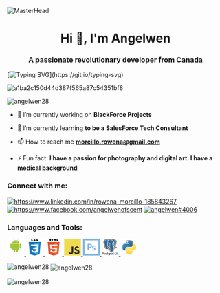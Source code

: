 ![MasterHead](https://1.bp.blogspot.com/-7A4WynwLsMw/XbBpCXG8fHI/AAAAAAAAMt4/uOa1bpLskYgrwGbllhSu2SDj_Mig8SXJQCLcBGAsYHQ/s1600/2000_600px.gif)



<h1 align="center">Hi 👋, I'm Angelwen</h1>
<h3 align="center">A passionate revolutionary developer from Canada</h3>

[![Typing SVG](https://readme-typing-svg.demolab.com/?lines=❤️❤️❤️❤️❤️❤️Welcome!;❤️❤️❤️❤️Thanks+for+the+visit.)](https://git.io/typing-svg)


![a1ba2c150d44d387f565a87c54351bf8](https://github.com/Angelwen28/Angelwen28/assets/144964091/68970197-3e3f-448c-8086-8b5d5a12ea37)


<p align="left"> <img src="https://komarev.com/ghpvc/?username=angelwen28&label=Profile%20views&color=0e75b6&style=flat" alt="angelwen28" /> </p>

- 🔭 I’m currently working on **BlackForce Projects**

- 🌱 I’m currently learning **to be a SalesForce Tech Consultant**

- 📫 How to reach me **morcillo.rowena@gmail.com**

- ⚡ Fun fact: **I have a passion for photography and digital art. I have a medical background**

<h3 align="left">Connect with me:</h3>
<p align="left">
<a href="https://linkedin.com/in/https://www.linkedin.com/in/rowena-morcillo-185843267" target="blank"><img align="center" src="https://raw.githubusercontent.com/rahuldkjain/github-profile-readme-generator/master/src/images/icons/Social/linked-in-alt.svg" alt="https://www.linkedin.com/in/rowena-morcillo-185843267" height="30" width="40" /></a>
<a href="https://fb.com/https://www.facebook.com/angelwenofscent" target="blank"><img align="center" src="https://raw.githubusercontent.com/rahuldkjain/github-profile-readme-generator/master/src/images/icons/Social/facebook.svg" alt="https://www.facebook.com/angelwenofscent" height="30" width="40" /></a>
<a href="https://discord.gg/angelwen#4006" target="blank"><img align="center" src="https://raw.githubusercontent.com/rahuldkjain/github-profile-readme-generator/master/src/images/icons/Social/discord.svg" alt="angelwen#4006" height="30" width="40" /></a>
</p>

<h3 align="left">Languages and Tools:</h3>
<p align="left"> <a href="https://developer.android.com" target="_blank" rel="noreferrer"> <img src="https://raw.githubusercontent.com/devicons/devicon/master/icons/android/android-original-wordmark.svg" alt="android" width="40" height="40"/> </a> <a href="https://www.w3schools.com/css/" target="_blank" rel="noreferrer"> <img src="https://raw.githubusercontent.com/devicons/devicon/master/icons/css3/css3-original-wordmark.svg" alt="css3" width="40" height="40"/> </a> <a href="https://www.w3.org/html/" target="_blank" rel="noreferrer"> <img src="https://raw.githubusercontent.com/devicons/devicon/master/icons/html5/html5-original-wordmark.svg" alt="html5" width="40" height="40"/> </a> <a href="https://developer.mozilla.org/en-US/docs/Web/JavaScript" target="_blank" rel="noreferrer"> <img src="https://raw.githubusercontent.com/devicons/devicon/master/icons/javascript/javascript-original.svg" alt="javascript" width="40" height="40"/> </a> <a href="https://www.photoshop.com/en" target="_blank" rel="noreferrer"> <img src="https://raw.githubusercontent.com/devicons/devicon/master/icons/photoshop/photoshop-line.svg" alt="photoshop" width="40" height="40"/> </a> <a href="https://www.postgresql.org" target="_blank" rel="noreferrer"> <img src="https://raw.githubusercontent.com/devicons/devicon/master/icons/postgresql/postgresql-original-wordmark.svg" alt="postgresql" width="40" height="40"/> </a> <a href="https://www.python.org" target="_blank" rel="noreferrer"> <img src="https://raw.githubusercontent.com/devicons/devicon/master/icons/python/python-original.svg" alt="python" width="40" height="40"/> </a> </p>

<p><img align="left" src="https://github-readme-stats.vercel.app/api/top-langs?username=angelwen28&show_icons=true&locale=en&layout=compact" alt="angelwen28" /></p>

<p>&nbsp;<img align="center" src="https://github-readme-stats.vercel.app/api?username=angelwen28&show_icons=true&locale=en" alt="angelwen28" /></p>

<p><img align="center" src="https://github-readme-streak-stats.herokuapp.com/?user=angelwen28&" alt="angelwen28" /></p>
